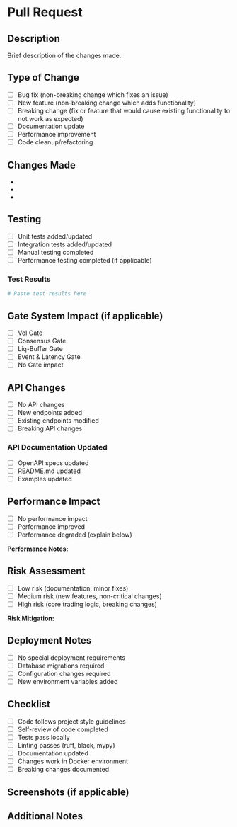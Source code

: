 # Pull Request

## Description
Brief description of the changes made.

## Type of Change
- [ ] Bug fix (non-breaking change which fixes an issue)
- [ ] New feature (non-breaking change which adds functionality)
- [ ] Breaking change (fix or feature that would cause existing functionality to not work as expected)
- [ ] Documentation update
- [ ] Performance improvement
- [ ] Code cleanup/refactoring

## Changes Made
- 
- 
- 

## Testing
- [ ] Unit tests added/updated
- [ ] Integration tests added/updated
- [ ] Manual testing completed
- [ ] Performance testing completed (if applicable)

### Test Results
```bash
# Paste test results here
```

## Gate System Impact (if applicable)
- [ ] Vol Gate
- [ ] Consensus Gate
- [ ] Liq-Buffer Gate
- [ ] Event & Latency Gate
- [ ] No Gate impact

## API Changes
- [ ] No API changes
- [ ] New endpoints added
- [ ] Existing endpoints modified
- [ ] Breaking API changes

### API Documentation Updated
- [ ] OpenAPI specs updated
- [ ] README.md updated
- [ ] Examples updated

## Performance Impact
- [ ] No performance impact
- [ ] Performance improved
- [ ] Performance degraded (explain below)

**Performance Notes:**
<!-- Describe any performance implications -->

## Risk Assessment
- [ ] Low risk (documentation, minor fixes)
- [ ] Medium risk (new features, non-critical changes)
- [ ] High risk (core trading logic, breaking changes)

**Risk Mitigation:**
<!-- Describe steps taken to mitigate risks -->

## Deployment Notes
- [ ] No special deployment requirements
- [ ] Database migrations required
- [ ] Configuration changes required
- [ ] New environment variables added

## Checklist
- [ ] Code follows project style guidelines
- [ ] Self-review of code completed
- [ ] Tests pass locally
- [ ] Linting passes (ruff, black, mypy)
- [ ] Documentation updated
- [ ] Changes work in Docker environment
- [ ] Breaking changes documented

## Screenshots (if applicable)
<!-- Add screenshots for UI changes -->

## Additional Notes
<!-- Any additional information that reviewers should know -->
